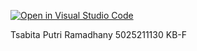 [![Open in Visual Studio Code](https://classroom.github.com/assets/open-in-vscode-718a45dd9cf7e7f842a935f5ebbe5719a5e09af4491e668f4dbf3b35d5cca122.svg)](https://classroom.github.com/online_ide?assignment_repo_id=11358444&assignment_repo_type=AssignmentRepo)

Tsabita Putri Ramadhany
5025211130
KB-F

